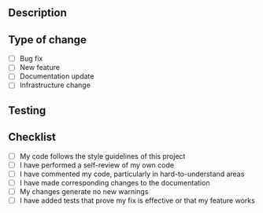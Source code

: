 ## Description
<!-- Describe your changes in detail -->

## Type of change
- [ ] Bug fix
- [ ] New feature
- [ ] Documentation update
- [ ] Infrastructure change

## Testing
<!-- Describe the tests you ran and how to reproduce them -->

## Checklist
- [ ] My code follows the style guidelines of this project
- [ ] I have performed a self-review of my own code
- [ ] I have commented my code, particularly in hard-to-understand areas
- [ ] I have made corresponding changes to the documentation
- [ ] My changes generate no new warnings
- [ ] I have added tests that prove my fix is effective or that my feature works 
